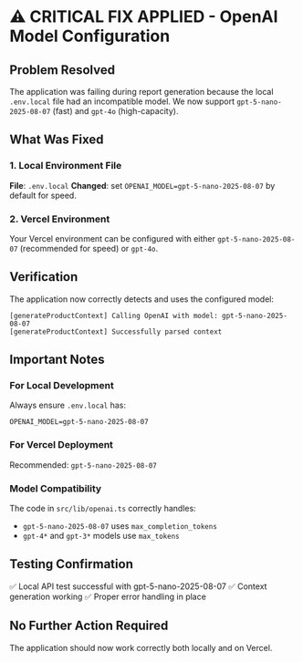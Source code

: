 # ⚠️ CRITICAL FIX APPLIED - OpenAI Model Configuration

## Problem Resolved
The application was failing during report generation because the local `.env.local` file had an incompatible model. We now support `gpt-5-nano-2025-08-07` (fast) and `gpt-4o` (high-capacity).

## What Was Fixed

### 1. Local Environment File
**File**: `.env.local`
**Changed**: set `OPENAI_MODEL=gpt-5-nano-2025-08-07` by default for speed.

### 2. Vercel Environment
Your Vercel environment can be configured with either `gpt-5-nano-2025-08-07` (recommended for speed) or `gpt-4o`.

## Verification
The application now correctly detects and uses the configured model:
```
[generateProductContext] Calling OpenAI with model: gpt-5-nano-2025-08-07
[generateProductContext] Successfully parsed context
```

## Important Notes

### For Local Development
Always ensure `.env.local` has:
```
OPENAI_MODEL=gpt-5-nano-2025-08-07
```

### For Vercel Deployment
Recommended: `gpt-5-nano-2025-08-07`

### Model Compatibility
The code in `src/lib/openai.ts` correctly handles:
- `gpt-5-nano-2025-08-07` uses `max_completion_tokens`
- `gpt-4*` and `gpt-3*` models use `max_tokens`

## Testing Confirmation
✅ Local API test successful with gpt-5-nano-2025-08-07
✅ Context generation working
✅ Proper error handling in place

## No Further Action Required
The application should now work correctly both locally and on Vercel.
